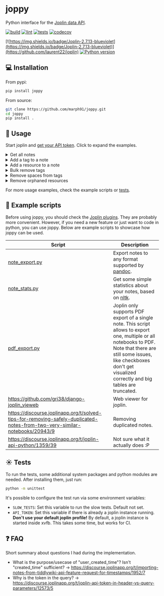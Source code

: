 # joppy

Python interface for the [Joplin data API](https://joplinapp.org/api/references/rest_api/).

[![build](https://github.com/marph91/joppy/actions/workflows/build.yml/badge.svg)](https://github.com/marph91/joppy/actions/workflows/build.yml)
[![lint](https://github.com/marph91/joppy/actions/workflows/lint.yml/badge.svg)](https://github.com/marph91/joppy/actions/workflows/lint.yml)
[![tests](https://github.com/marph91/joppy/actions/workflows/tests.yml/badge.svg)](https://github.com/marph91/joppy/actions/workflows/tests.yml)
[![codecov](https://codecov.io/gh/marph91/joppy/branch/master/graph/badge.svg?token=97E6IX792A)](https://codecov.io/gh/marph91/joppy)

[![https://img.shields.io/badge/Joplin-2.7.13-blueviolet](https://img.shields.io/badge/Joplin-2.7.13-blueviolet)](https://github.com/laurent22/joplin)
[![Python version](https://img.shields.io/pypi/pyversions/joppy.svg)](https://pypi.python.org/pypi/joppy/)

## :computer: Installation

From pypi:

```bash
pip install joppy
```

From source:

```bash
git clone https://github.com/marph91/joppy.git
cd joppy
pip install .
```

## :wrench: Usage

Start joplin and [get your API token](https://joplinapp.org/api/references/rest_api/#authorisation). Click to expand the examples.

<details>
<summary>Get all notes</summary>

```python name=get_all_notes
from joppy.api import Api

# Create a new Api instance.
api = Api(token=YOUR_TOKEN)

# Get all notes. Note that this method calls get_notes() multiple times to assemble the unpaginated result.
notes = api.get_all_notes()
```
</details>

<details>
<summary>Add a tag to a note</summary>
  
```python name=add_tag_to_note
from joppy.api import Api

# Create a new Api instance.
api = Api(token=YOUR_TOKEN)

# Add a notebook.
notebook_id = api.add_notebook(title="My first notebook")

# Add a note in the previously created notebook.
note_id = api.add_note(title="My first note", body="With some content", parent_id=notebook_id)

# Add a tag, that is not yet attached to a note.
tag_id = api.add_tag(title="introduction")

# Link the tag to the note.
api.add_tag_to_note(tag_id=tag_id, note_id=note_id)
```
</details>

<details>
<summary>Add a resource to a note</summary>

```python name=add_resource_to_note
from joppy.api import Api
from joppy import tools

# Create a new Api instance.
api = Api(token=YOUR_TOKEN)

# Add a notebook.
notebook_id = api.add_notebook(title="My first notebook")

# Option 1: Add a note with an image data URL. This works only for images.
image_data = tools.encode_base64("path/to/image.png")
api.add_note(
    title="My first note",
    image_data_url=f"data:image/png;base64,{image_data}",
)

# Option 2: Create note and resource separately. Link them later. This works for arbitrary attachments.
note_id = api.add_note(title="My second note")
resource_id = api.add_resource(filename="path/to/image.png", title="My first resource")
api.add_resource_to_note(resource_id=resource_id, note_id=note_id)
```
</details>

<details>
<summary>Bulk remove tags</summary>

Inspired by <https://discourse.joplinapp.org/t/bulk-tag-delete-python-script/5497/1>.

```python name=remove_tags
import re

from joppy.api import Api

# Create a new Api instance.
api = Api(token=YOUR_TOKEN)

# Iterate through all tags.
for tag in api.get_all_tags():

    # Delete all tags that match the regex. I. e. start with "!".
    if re.search("^!", tag["title"]) is not None:
        api.delete_tag(tag["id"])
```
</details>

<details>
<summary>Remove spaces from tags</summary>

Inspired by <https://www.reddit.com/r/joplinapp/comments/pozric/batch_remove_spaces_from_all_tags/>.

```python name=remove_spaces_from_tags
import re

from joppy.api import Api

# Create a new Api instance.
api = Api(token=YOUR_TOKEN)

# Define the conversion function.
def to_camel_case(name: str) -> str:
    name = re.sub(r"(_|-)+", " ", name).title().replace(" ", "")
    return "".join([name[0].lower(), name[1:]])

# Iterate through all tags and apply the conversion.
for tag in api.get_all_tags():
    api.modify_tag(id_=tag["id"], title=to_camel_case(tag["title"]))
```
</details>

<details>
<summary>Remove orphaned resources</summary>

Inspired by <https://discourse.joplinapp.org/t/joplin-vacuum-a-python-script-to-remove-orphaned-resources/19742>.
Note: The note history is not considered. See: <https://discourse.joplinapp.org/t/joplin-vacuum-a-python-script-to-remove-orphaned-resources/19742/13>.

```python name=remove_orphaned_resources
import re

from joppy.api import Api

# Create a new Api instance.
api = Api(token=YOUR_TOKEN)

# Getting the referenced resource directly doesn't work:
# https://github.com/laurent22/joplin/issues/4535
# So we have to find the referenced resources by regex.

# Iterate through all notes and find the referenced resources.
referenced_resources = set()
for note in api.get_all_notes(fields="id,body"):
    matches = re.findall(r"\[.*\]\(:.*\/([A-Za-z0-9]{32})\)", note["body"])
    referenced_resources.update(matches)

assert len(referenced_resources) > 0, "sanity check"

for resource in api.get_all_resources():
    if resource["id"] not in referenced_resources:
        print("Deleting resource:", resource)
        api.delete_resource(resource["id"])
```
</details>

For more usage examples, check the example scripts or [tests](test/test_api.py).

## :newspaper: Example scripts

Before using joppy, you should check the [Joplin plugins](https://joplinapp.org/plugins/). They are probably more convenient. However, if you need a new feature or just want to code in python, you can use joppy. Below are example scripts to showcase how joppy can be used.

|Script|Description|
|---|---|
|[note_export.py](examples/note_export.py)|Export notes to any format supported by [pandoc](https://pandoc.org/).|
|[note_stats.py](examples/note_stats.py)|Get some simple statistics about your notes, based on [nltk](https://www.nltk.org/).|
|[pdf_export.py](examples/pdf_export.py)|Joplin only supports PDF export of a single note. This script allows to export one, multiple or all notebooks to PDF. Note that there are still some issues, like checkboxes don't get visualized correctly and big tables are truncated.|
|https://github.com/gri38/django-joplin_vieweb|Web viewer for joplin.|
|https://discourse.joplinapp.org/t/solved-tips-for-removing-safely-duplicated-notes-from-two-very-similar-notebooks/20943/9|Removing duplicated notes.|
|https://discourse.joplinapp.org/t/joplin-api-python/1359/39|Not sure what it actually does :P|

## :sunny: Tests

To run the tests, some additional system packages and python modules are needed. After installing them, just run:

```bash
python -m unittest
```

It's possible to configure the test run via some environment variables:

- `SLOW_TESTS`: Set this variable to run the slow tests. Default not set.
- `API_TOKEN`: Set this variable if there is already a joplin instance running. **Don't use your default joplin profile!** By default, a joplin instance is started inside xvfb. This takes some time, but works for CI.

## :question: FAQ

Short summary about questions I had during the implementation.

- What is the purpose/usecase of "user_created_time"? Isn't "created_time" sufficient? &#8594; <https://discourse.joplinapp.org/t/importing-notes-from-tiddlywiki-api-feature-request-for-timestamps/1952/7>
- Why is the token in the query? &#8594; <https://discourse.joplinapp.org/t/joplin-api-token-in-header-vs-query-parameters/12573/5>
